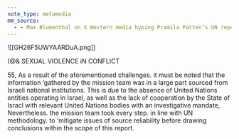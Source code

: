 ```yaml
---
note_type: metamedia
mm_source:
  - - Max Blumenthal on X Western media hyping Pramila Patten’s UN report as proof of “Hamas mass rape” left out a key section which -states many sources retracted testimony previously given to media -notes several “unfounded” assertions.md
---
```


![[GH26F5UWYAARDuA.png]]

(@& SEXUAL VIOLENCE iN CONFLICT

55, As a result of the aforementioned challenges. it must be noted that the information
‘gathered by the mission team was in a large part sourced from Israeli national institutions. This is
due to the absence of United Nations entities operating in Israel, as well as the lack of
cooperation by the State of Isracl with relevant United Nations bodies with an investigative
mandate, Nevertheless. the mission team took every step. in line with UN methodology. to
‘mitigate issues of source reliability before drawing conclusions within the scope of this report.

